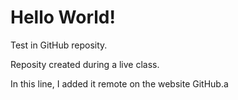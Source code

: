 # Hello World!
 Test in GitHub reposity.
 
 Reposity created during a live class.
 
 In this line, I added it remote on the website GitHub.a
